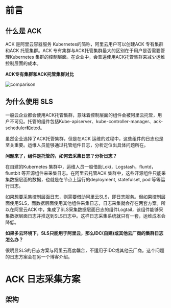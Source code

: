 # 前言

## 什么是 ACK

ACK 是阿里云容器服务 Kubernetes的简称，阿里云用户可以创建ACK 专有集群和ACK 托管集群。ACK 专有集群与ACK托管集群最大的区别在于用户是否需要管理Kubernetes 集群的控制层面。在企业中，会普遍使用ACK托管集群来减少运维控制层面的成本。

**ACK专有集群和ACK托管集群对比**

![comparison](D:\study-notes\Alicloud\ACK\image\托管集群和专有集群对比.png)

## 为什么使用 SLS

一般云企业都会使用ACK托管集群，意味着控制层面的组件会被阿里云托管，用户不可见。托管的组件包括Kube-apiserver、kube-controller-manager、ack-scheduler和etcd。

虽然企业选择了ACK托管集群，但是在ACK 运维的过程中，这些组件的日志也是至关重要。运维人员能够通过托管组件日志，分析定位出具体问题所在。

**问题来了，组件是托管的，如何去采集日志？分析日志？**

在自建的Kubernetes 集群中，运维人员一般借助Loki，Logstash，fluntd，fluntbit 等开源组件来采集日志。在阿里云托管ACK 集群中，这些开源组件只能采集数据层面的数据，也就是在节点上运行的deployment, statefulset, pod 等等运行日志。

如果想要采集控制层面日志，则需要借助阿里云SLS，即日志服务。但如果控制层面使用SLS，而数据层面使用其他组件采集日志，日志采集就会存在两套方案。所以在阿里云ACK 中，集成了SLS采集数据层面日志的组件Logtail，该组件能够采集数据层面日志并推送到SLS日志中。这样日志采集系统就只有一套，运维成本会降低。

**如果多云环境下，SLS只能用于阿里云，那么IDC(自建)或其他云厂商的集群日志怎么办？**

很明显SLS的日志方案与阿里云高度耦合，不适用于IDC或其他云厂商。这个问题的日志方案会在另一个博客介绍。

# ACK 日志采集方案

## 架构



